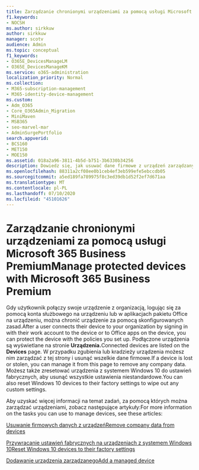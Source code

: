 ```yaml
---
title: Zarządzanie chronionymi urządzeniami za pomocą usługi Microsoft 365 Business Premium
f1.keywords:
- NOCSH
ms.author: sirkkuw
author: sirkkuw
manager: scotv
audience: Admin
ms.topic: conceptual
f1_keywords:
- O365E_DevicesManageLM
- O365E_DevicesManageKM
ms.service: o365-administration
localization_priority: Normal
ms.collection:
- M365-subscription-management
- M365-identity-device-management
ms.custom:
- Adm_O365
- Core_O365Admin_Migration
- MiniMaven
- MSB365
- seo-marvel-mar
- AdminSurgePortfolio
search.appverid:
- BCS160
- MET150
- MOE150
ms.assetid: 018a2a96-3811-4b5d-b751-3b6330b34256
description: Dowiedz się, jak usuwać dane firmowe z urządzeń zarządzanych za pomocą zasad ochrony, a także resetować ustawienia fabryczne urządzeń z systemem Windows 10.
ms.openlocfilehash: 88311a2cf08ee0b1ceb4ef3eb599efe5ebccdb05
ms.sourcegitcommit: a5ed189fa789975f8c3ed39db1d52f2ef7d671aa
ms.translationtype: MT
ms.contentlocale: pl-PL
ms.lasthandoff: 07/10/2020
ms.locfileid: "45101626"
---
```

# <a name="manage-protected-devices-with-microsoft-365-business-premium"></a><span data-ttu-id="c244f-103">Zarządzanie chronionymi urządzeniami za pomocą usługi Microsoft 365 Business Premium</span><span class="sxs-lookup"><span data-stu-id="c244f-103">Manage protected devices with Microsoft 365 Business Premium</span></span>

<span data-ttu-id="c244f-104">Gdy użytkownik połączy swoje urządzenie z organizacją, logując się za pomocą konta służbowego na urządzeniu lub w aplikacjach pakietu Office na urządzeniu, można chronić urządzenie za pomocą skonfigurowanych zasad.</span><span class="sxs-lookup"><span data-stu-id="c244f-104">After a user connects their device to your organization by signing in with their work account to the device or to Office apps on the device, you can protect the device with the policies you set up.</span></span> <span data-ttu-id="c244f-105">Podłączone urządzenia są wyświetlane na stronie **Urządzenia.**</span><span class="sxs-lookup"><span data-stu-id="c244f-105">Connected devices are listed on the **Devices** page.</span></span> <span data-ttu-id="c244f-106">W przypadku zgubienia lub kradzieży urządzenia możesz nim zarządzać z tej strony i usunąć wszelkie dane firmowe.</span><span class="sxs-lookup"><span data-stu-id="c244f-106">If a device is lost or stolen, you can manage it from this page to remove any company data.</span></span> <span data-ttu-id="c244f-107">Możesz także zresetować urządzenia z systemem Windows 10 do ustawień fabrycznych, aby usunąć wszystkie ustawienia niestandardowe.</span><span class="sxs-lookup"><span data-stu-id="c244f-107">You can also reset Windows 10 devices to their factory settings to wipe out any custom settings.</span></span> 

<span data-ttu-id="c244f-108">Aby uzyskać więcej informacji na temat zadań, za pomocą których można zarządzać urządzeniami, zobacz następujące artykuły:</span><span class="sxs-lookup"><span data-stu-id="c244f-108">For more information on the tasks you can use to manage devices, see these articles:</span></span> 
  
[<span data-ttu-id="c244f-109">Usuwanie firmowych danych z urządzeń</span><span class="sxs-lookup"><span data-stu-id="c244f-109">Remove company data from devices</span></span>](remove-company-data.md)
  
[<span data-ttu-id="c244f-110">Przywracanie ustawień fabrycznych na urządzeniach z systemem Windows 10</span><span class="sxs-lookup"><span data-stu-id="c244f-110">Reset Windows 10 devices to their factory settings</span></span>](reset-devices-to-factory-settings.md)

[<span data-ttu-id="c244f-111">Dodawanie urządzenia zarządzanego</span><span class="sxs-lookup"><span data-stu-id="c244f-111">Add a managed device</span></span>](https://docs.microsoft.com/microsoft-365/business/app-protection-settings-for-android-and-ios)
  

